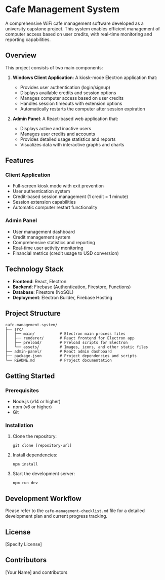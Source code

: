 # Cafe Management System

A comprehensive WiFi cafe management software developed as a university capstone project. This system enables efficient management of computer access based on user credits, with real-time monitoring and reporting capabilities.

## Overview

This project consists of two main components:

1. **Windows Client Application**: A kiosk-mode Electron application that:

   - Provides user authentication (login/signup)
   - Displays available credits and session options
   - Manages computer access based on user credits
   - Handles session timeouts with extension options
   - Automatically restarts the computer after session expiration

2. **Admin Panel**: A React-based web application that:
   - Displays active and inactive users
   - Manages user credits and accounts
   - Provides detailed usage statistics and reports
   - Visualizes data with interactive graphs and charts

## Features

### Client Application

- Full-screen kiosk mode with exit prevention
- User authentication system
- Credit-based session management (1 credit = 1 minute)
- Session extension capabilities
- Automatic computer restart functionality

### Admin Panel

- User management dashboard
- Credit management system
- Comprehensive statistics and reporting
- Real-time user activity monitoring
- Financial metrics (credit usage to USD conversion)

## Technology Stack

- **Frontend**: React, Electron
- **Backend**: Firebase (Authentication, Firestore, Functions)
- **Database**: Firestore (NoSQL)
- **Deployment**: Electron Builder, Firebase Hosting

## Project Structure

```
cafe-management-system/
├── src/
│   ├── main/           # Electron main process files
│   ├── renderer/       # React frontend for Electron app
│   ├── preload/        # Preload scripts for Electron
│   └── assets/         # Images, icons, and other static files
├── admin-panel/        # React admin dashboard
├── package.json        # Project dependencies and scripts
└── README.md           # Project documentation
```

## Getting Started

### Prerequisites

- Node.js (v14 or higher)
- npm (v6 or higher)
- Git

### Installation

1. Clone the repository:

   ```
   git clone [repository-url]
   ```

2. Install dependencies:

   ```
   npm install
   ```

3. Start the development server:
   ```
   npm run dev
   ```

## Development Workflow

Please refer to the `cafe-management-checklist.md` file for a detailed development plan and current progress tracking.

## License

[Specify License]

## Contributors

[Your Name] and contributors
